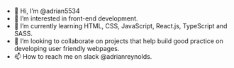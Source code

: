- 👋 Hi, I’m @adrian5534
- 👀 I’m interested in front-end development.
- 🌱 I’m currently learning HTML, CSS, JavaScript, React.js, TypeScript and SASS.
- 💞️ I’m looking to collaborate on projects that help build good practice on developing user friendly webpages.
- 📫 How to reach me on slack @adrianreynolds.

<!---
adrian5534/adrian5534 is a ✨ special ✨ repository because its `README.md` (this file) appears on your GitHub profile.
You can click the Preview link to take a look at your changes.
--->
